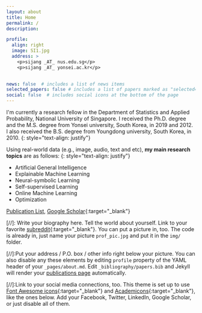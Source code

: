 ```yaml
---
layout: about
title: Home
permalink: /
description:  

profile:
  align: right
  image: SI1.jpg
  address: >
    <p>sijang _AT_ nus.edu.sg</p>
    <p>sijang _AT_ yonsei.ac.kr</p>
    

news: false  # includes a list of news items
selected_papers: false # includes a list of papers marked as "selected={false}"
social: false  # includes social icons at the bottom of the page
---
```


I'm currently a research fellow in the Department of Statistics and Applied Probability, National University of Singapore.
I received the Ph.D. degree and the M.S. degree from Yonsei university, South Korea, in 2019 and 2012. I also received the B.S. degree from Youngdong university, South Korea, in 2010.
{: style="text-align: justify"}


Using real-world data (e.g., image, audio, text and etc), **my main research topics** are as follows: 
{: style="text-align: justify"}
- Artificial General Intelligence
- Explainable Machine Learning
- Neural-symbolic Learning
- Self-supervised Learning
- Online Machine Learning
- Optimization



[Publication List](https://sijang.github.io/publications/),
[Google Scholar](https://scholar.google.co.kr/citations?user=I7zRmqkAAAAJ&hl=en){:target="\_blank"}





[//]: Write your biography here. Tell the world about yourself. Link to your favorite [subreddit](http://reddit.com){:target="\_blank"}. You can put a picture in, too. The code is already in, just name your picture `prof_pic.jpg` and put it in the `img/` folder.

[//]:Put your address / P.O. box / other info right below your picture. You can also disable any these elements by editing `profile` property of the YAML header of your `_pages/about.md`. Edit `_bibliography/papers.bib` and Jekyll will render your [publications page](/al-folio/publications/) automatically.

[//]:Link to your social media connections, too. This theme is set up to use [Font Awesome icons](http://fortawesome.github.io/Font-Awesome/){:target="\_blank"} and [Academicons](https://jpswalsh.github.io/academicons/){:target="\_blank"}, like the ones below. Add your Facebook, Twitter, LinkedIn, Google Scholar, or just disable all of them.
